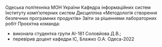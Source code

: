 Одеська політехніка МОН України
Кафедра інформаційних систем Інституту комп’ютерних систем
Дисципліна «Методологія створення безпечних програмних продуктів»
Звіти за рішеннями лабораторних робіт
Проєктна команда:
- виконала студентка групи АІ-181 Соловйова Д.В.;
- перевірив доцент кафедри ІС, Блажко О.А.
Одеса-2022
